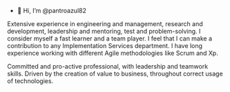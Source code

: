 - 👋 Hi, I’m @pantroazul82

Extensive experience in engineering and management, research and development, leadership and mentoring, test and problem-solving. I consider myself a fast learner and a team player. I feel that I can make a contribution to any Implementation Services department. I have long experience working with different Agile methodologies like Scrum and Xp.

Committed and pro-active professional, with leadership and teamwork skills. Driven by the creation of value to business, throughout correct usage of technologies.


<!---
pantroazul82/pantroazul82 is a ✨ special ✨ repository because its `README.md` (this file) appears on your GitHub profile.
You can click the Preview link to take a look at your changes.
--->
